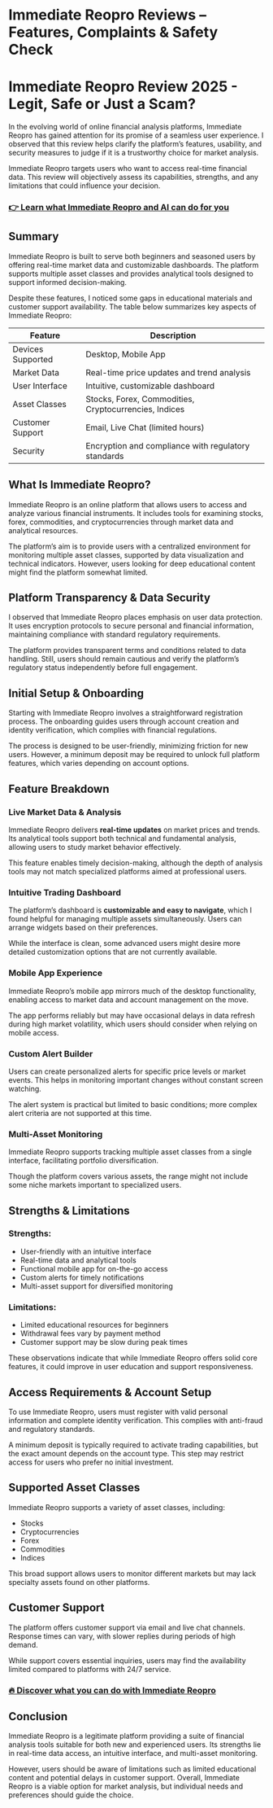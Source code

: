 # Immediate Reopro Reviews – Features, Complaints & Safety Check
# Immediate Reopro Review 2025 - Legit, Safe or Just a Scam?

 

In the evolving world of online financial analysis platforms, Immediate Reopro has gained attention for its promise of a seamless user experience. I observed that this review helps clarify the platform’s features, usability, and security measures to judge if it is a trustworthy choice for market analysis.

Immediate Reopro targets users who want to access real-time financial data. This review will objectively assess its capabilities, strengths, and any limitations that could influence your decision.

### [👉 Learn what Immediate Reopro and AI can do for you](https://tinyurl.com/24eormd7)
## Summary

Immediate Reopro is built to serve both beginners and seasoned users by offering real-time market data and customizable dashboards. The platform supports multiple asset classes and provides analytical tools designed to support informed decision-making.

Despite these features, I noticed some gaps in educational materials and customer support availability. The table below summarizes key aspects of Immediate Reopro:

| Feature                 | Description                                      |
|-------------------------|------------------------------------------------|
| Devices Supported       | Desktop, Mobile App                             |
| Market Data             | Real-time price updates and trend analysis     |
| User Interface          | Intuitive, customizable dashboard               |
| Asset Classes           | Stocks, Forex, Commodities, Cryptocurrencies, Indices |
| Customer Support        | Email, Live Chat (limited hours)                 |
| Security                | Encryption and compliance with regulatory standards |

## What Is Immediate Reopro?

Immediate Reopro is an online platform that allows users to access and analyze various financial instruments. It includes tools for examining stocks, forex, commodities, and cryptocurrencies through market data and analytical resources.

The platform’s aim is to provide users with a centralized environment for monitoring multiple asset classes, supported by data visualization and technical indicators. However, users looking for deep educational content might find the platform somewhat limited.

## Platform Transparency & Data Security

I observed that Immediate Reopro places emphasis on user data protection. It uses encryption protocols to secure personal and financial information, maintaining compliance with standard regulatory requirements.

The platform provides transparent terms and conditions related to data handling. Still, users should remain cautious and verify the platform’s regulatory status independently before full engagement.

## Initial Setup & Onboarding

Starting with Immediate Reopro involves a straightforward registration process. The onboarding guides users through account creation and identity verification, which complies with financial regulations.

The process is designed to be user-friendly, minimizing friction for new users. However, a minimum deposit may be required to unlock full platform features, which varies depending on account options.

## Feature Breakdown  

### Live Market Data & Analysis  

Immediate Reopro delivers **real-time updates** on market prices and trends. Its analytical tools support both technical and fundamental analysis, allowing users to study market behavior effectively.

This feature enables timely decision-making, although the depth of analysis tools may not match specialized platforms aimed at professional users.

### Intuitive Trading Dashboard  

The platform’s dashboard is **customizable and easy to navigate**, which I found helpful for managing multiple assets simultaneously. Users can arrange widgets based on their preferences.

While the interface is clean, some advanced users might desire more detailed customization options that are not currently available.

### Mobile App Experience  

Immediate Reopro’s mobile app mirrors much of the desktop functionality, enabling access to market data and account management on the move.

The app performs reliably but may have occasional delays in data refresh during high market volatility, which users should consider when relying on mobile access.

### Custom Alert Builder  

Users can create personalized alerts for specific price levels or market events. This helps in monitoring important changes without constant screen watching.

The alert system is practical but limited to basic conditions; more complex alert criteria are not supported at this time.

### Multi-Asset Monitoring

Immediate Reopro supports tracking multiple asset classes from a single interface, facilitating portfolio diversification.

Though the platform covers various assets, the range might not include some niche markets important to specialized users.

## Strengths & Limitations

### Strengths:
- User-friendly with an intuitive interface  
- Real-time data and analytical tools  
- Functional mobile app for on-the-go access  
- Custom alerts for timely notifications  
- Multi-asset support for diversified monitoring  

### Limitations:
- Limited educational resources for beginners  
- Withdrawal fees vary by payment method  
- Customer support may be slow during peak times  

These observations indicate that while Immediate Reopro offers solid core features, it could improve in user education and support responsiveness.

## Access Requirements & Account Setup

To use Immediate Reopro, users must register with valid personal information and complete identity verification. This complies with anti-fraud and regulatory standards.

A minimum deposit is typically required to activate trading capabilities, but the exact amount depends on the account type. This step may restrict access for users who prefer no initial investment.

## Supported Asset Classes 

Immediate Reopro supports a variety of asset classes, including:

- Stocks  
- Cryptocurrencies  
- Forex  
- Commodities  
- Indices  

This broad support allows users to monitor different markets but may lack specialty assets found on other platforms.

## Customer Support

The platform offers customer support via email and live chat channels. Response times can vary, with slower replies during periods of high demand.

While support covers essential inquiries, users may find the availability limited compared to platforms with 24/7 service.

### [🔥 Discover what you can do with Immediate Reopro](https://tinyurl.com/24eormd7)
## Conclusion

Immediate Reopro is a legitimate platform providing a suite of financial analysis tools suitable for both new and experienced users. Its strengths lie in real-time data access, an intuitive interface, and multi-asset monitoring.

However, users should be aware of limitations such as limited educational content and potential delays in customer support. Overall, Immediate Reopro is a viable option for market analysis, but individual needs and preferences should guide the choice.